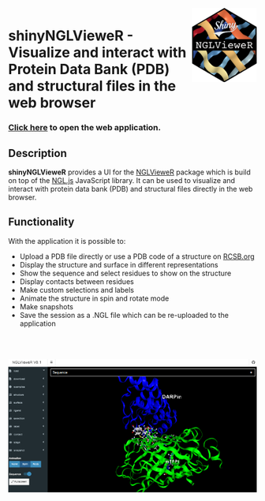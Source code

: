 
<img src="man/figures/shiny_logo_transparent.png" class="logo" align="right" height="150px"/>

# **shinyNGLVieweR** - Visualize and interact with Protein Data Bank (PDB) and structural files in the web browser

### [Click here](https://niels-van-der-velden.shinyapps.io/shinyNGLVieweR/) to open the web application.

## Description

**shinyNGLVieweR** provides a UI for the [NGLVieweR](https://nvelden.github.io/NGLVieweR/) package which is build on top of the [NGL.js](http://nglviewer.org/ngl/api/) JavaScript library. It can be used to visualize and interact with protein data bank (PDB) and structural files directly in the web browser.  

## Functionality

With the application it is possible to:

- Upload a PDB file directly or use a PDB code of a structure on [RCSB.org](https://www.rcsb.org/)
- Display the structure and surface in different representations
- Show the sequence and select residues to show on the structure
- Display contacts between residues
- Make custom selections and labels
- Animate the structure in spin and rotate mode
- Make snapshots 
- Save the session as a .NGL file which can be re-uploaded to the application

<div class="placeholder" style="padding-top:50px;">
<img src="man/figures/shinyNGLVieweR.gif" class="logo" align="center"/>
</div>
